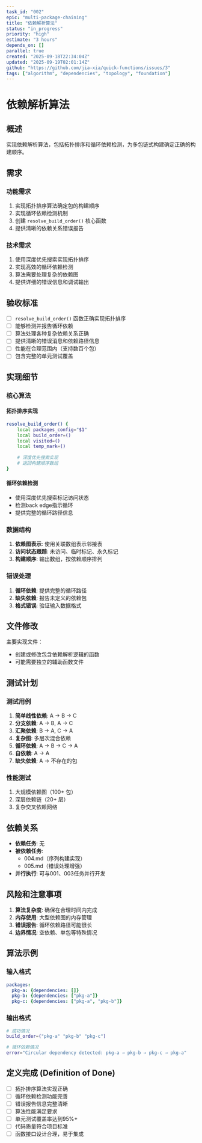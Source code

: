 ```yaml
---
task_id: "002"
epic: "multi-package-chaining"
title: "依赖解析算法"
status: "in_progress"
priority: "high"
estimate: "3 hours"
depends_on: []
parallel: true
created: "2025-09-18T22:34:04Z"
updated: "2025-09-19T02:01:14Z"
github: "https://github.com/jia-xia/quick-functions/issues/3"
tags: ["algorithm", "dependencies", "topology", "foundation"]
---
```


# 依赖解析算法

## 概述

实现依赖解析算法，包括拓扑排序和循环依赖检测，为多包链式构建确定正确的构建顺序。

## 需求

### 功能需求

1. 实现拓扑排序算法确定包的构建顺序
2. 实现循环依赖检测机制
3. 创建 `resolve_build_order()` 核心函数
4. 提供清晰的依赖关系错误报告

### 技术需求

1. 使用深度优先搜索实现拓扑排序
2. 实现高效的循环依赖检测
3. 算法需要处理复杂的依赖图
4. 提供详细的错误信息和调试输出

## 验收标准

- [ ] `resolve_build_order()` 函数正确实现拓扑排序
- [ ] 能够检测并报告循环依赖
- [ ] 算法处理各种复杂依赖关系正确
- [ ] 提供清晰的错误消息和依赖路径信息
- [ ] 性能在合理范围内（支持数百个包）
- [ ] 包含完整的单元测试覆盖

## 实现细节

### 核心算法

#### 拓扑排序实现
```bash
resolve_build_order() {
    local packages_config="$1"
    local build_order=()
    local visited=()
    local temp_mark=()
    
    # 深度优先搜索实现
    # 返回构建顺序数组
}
```

#### 循环依赖检测
- 使用深度优先搜索标记访问状态
- 检测back edge指示循环
- 提供完整的循环路径信息

### 数据结构

1. **依赖图表示**: 使用关联数组表示邻接表
2. **访问状态跟踪**: 未访问、临时标记、永久标记
3. **构建顺序**: 输出数组，按依赖顺序排列

### 错误处理

1. **循环依赖**: 提供完整的循环路径
2. **缺失依赖**: 报告未定义的依赖包
3. **格式错误**: 验证输入数据格式

## 文件修改

主要实现文件：
- 创建或修改包含依赖解析逻辑的函数
- 可能需要独立的辅助函数文件

## 测试计划

### 测试用例

1. **简单线性依赖**: A → B → C
2. **分支依赖**: A → B, A → C
3. **汇聚依赖**: B → A, C → A
4. **复杂图**: 多层次混合依赖
5. **循环依赖**: A → B → C → A
6. **自依赖**: A → A
7. **缺失依赖**: A → 不存在的包

### 性能测试

1. 大规模依赖图（100+ 包）
2. 深层依赖链（20+ 层）
3. 复杂交叉依赖网络

## 依赖关系

- **依赖任务**: 无
- **被依赖任务**: 
  - 004.md（序列构建实现）
  - 005.md（错误处理增强）
- **并行执行**: 可与001、003任务并行开发

## 风险和注意事项

1. **算法复杂度**: 确保在合理时间内完成
2. **内存使用**: 大型依赖图的内存管理
3. **错误报告**: 循环依赖路径可能很长
4. **边界情况**: 空依赖、单包等特殊情况

## 算法示例

### 输入格式
```yaml
packages:
  pkg-a: {dependencies: []}
  pkg-b: {dependencies: ["pkg-a"]}
  pkg-c: {dependencies: ["pkg-a", "pkg-b"]}
```

### 输出格式
```bash
# 成功情况
build_order=("pkg-a" "pkg-b" "pkg-c")

# 循环依赖情况
error="Circular dependency detected: pkg-a → pkg-b → pkg-c → pkg-a"
```

## 定义完成 (Definition of Done)

- [ ] 拓扑排序算法实现正确
- [ ] 循环依赖检测功能完善
- [ ] 错误报告信息完整清晰
- [ ] 算法性能满足要求
- [ ] 单元测试覆盖率达到95%+
- [ ] 代码质量符合项目标准
- [ ] 函数接口设计合理，易于集成